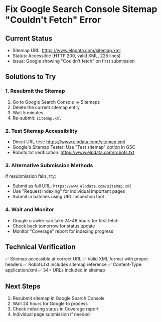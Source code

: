# Fix Google Search Console Sitemap "Couldn't Fetch" Error

## Current Status
- Sitemap URL: https://www.elpdata.com/sitemap.xml
- Status: Accessible (HTTP 200, valid XML, 225 lines)
- Issue: Google showing "Couldn't fetch" on first submission

## Solutions to Try

### 1. Resubmit the Sitemap
1. Go to Google Search Console → Sitemaps
2. Delete the current sitemap entry
3. Wait 5 minutes
4. Re-submit: `sitemap.xml`

### 2. Test Sitemap Accessibility
- Direct URL test: https://www.elpdata.com/sitemap.xml
- Google's Sitemap Tester: Use "Test sitemap" option in GSC
- Robots.txt verification: https://www.elpdata.com/robots.txt

### 3. Alternative Submission Methods
If resubmission fails, try:
- Submit as full URL: `https://www.elpdata.com/sitemap.xml`
- Use "Request indexing" for individual important pages
- Submit in batches using URL Inspection tool

### 4. Wait and Monitor
- Google crawler can take 24-48 hours for first fetch
- Check back tomorrow for status update
- Monitor "Coverage" report for indexing progress

## Technical Verification
✅ Sitemap accessible at correct URL
✅ Valid XML format with proper headers
✅ Robots.txt includes sitemap reference
✅ Content-Type: application/xml
✅ 34+ URLs included in sitemap

## Next Steps
1. Resubmit sitemap in Google Search Console
2. Wait 24 hours for Google to process
3. Check indexing status in Coverage report
4. Individual page submission if needed